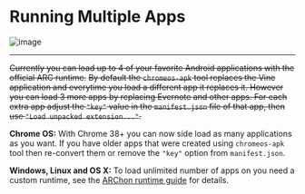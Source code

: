 # Running Multiple Apps

![image](https://googledrive.com/host/0BzQL8Rq6oc8_d0JkcnZQc003U0k)

*****

~~Currently you can load up to 4 of your favorite Android applications with the official ARC runtime.~~
~~By default the `chromeos-apk` tool replaces the Vine application and everytime you load a different app it replaces it. However you can load 3 more apps by replacing Evernote and other apps. For each extra app adjust the `"key"` value in the `manifest.json` file of that app, then use `"Load unpacked extension..."`.~~

**Chrome OS:** With Chrome 38+ you can now side load as many applications as you want. If you have older apps that
were created using `chromeos-apk` tool then re-convert them or remove the `"key"` option from `manifest.json`.

**Windows, Linux and OS X:** To load unlimited number of apps on you need a custom runtime, see the [ARChon runtime guide](archon.md) for details.